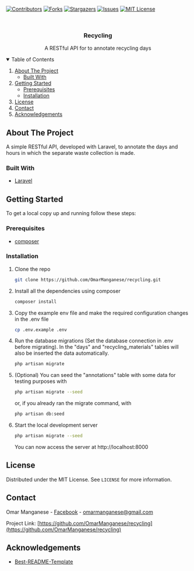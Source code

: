 [![Contributors][contributors-shield]][contributors-url]
[![Forks][forks-shield]][forks-url]
[![Stargazers][stars-shield]][stars-url]
[![Issues][issues-shield]][issues-url]
[![MIT License][license-shield]][license-url]


<br />

  <h3 align="center">Recycling</h3>

  <p align="center">
    A RESTful API for to annotate recycling days
    <br />
    



<!-- TABLE OF CONTENTS -->
<details open="open">
  <summary>Table of Contents</summary>
  <ol>
    <li>
      <a href="#about-the-project">About The Project</a>
      <ul>
        <li><a href="#built-with">Built With</a></li>
      </ul>
    </li>
    <li>
      <a href="#getting-started">Getting Started</a>
      <ul>
        <li><a href="#prerequisites">Prerequisites</a></li>
        <li><a href="#installation">Installation</a></li>
      </ul>
    </li>
    <li><a href="#license">License</a></li>
    <li><a href="#contact">Contact</a></li>
    <li><a href="#acknowledgements">Acknowledgements</a></li>
  </ol>
</details>



<!-- ABOUT THE PROJECT -->
## About The Project

A simple RESTful API, developed with Laravel, to annotate the days and hours in which the separate waste collection is made.

### Built With

* [Laravel](https://laravel.com/)

<!-- GETTING STARTED -->
## Getting Started

To get a local copy up and running follow these steps:

### Prerequisites

* [composer](https://getcomposer.org/)
### Installation

1. Clone the repo
   ```sh
   git clone https://github.com/OmarManganese/recycling.git
   ```
2. Install all the dependencies using composer
   ```sh
   composer install
   ```
3. Copy the example env file and make the required configuration changes in the .env file
   ```sh
   cp .env.example .env
   ```

4. Run the database migrations (Set the database connection in .env before migrating).
In the "days" and "recycling_materials" tables will also be inserted the data automatically.
   ```sh
   php artisan migrate
   ```
   
5. (Optional) You can seed the "annotations" table with some data for testing purposes with
   ```sh
   php artisan migrate --seed
   ```
   or, if you already ran the migrate command, with
   ```sh
   php artisan db:seed
   ```
6. Start the local development server
   ```sh
   php artisan migrate --seed
   ```
   You can now access the server at http://localhost:8000


<!-- LICENSE -->
## License

Distributed under the MIT License. See `LICENSE` for more information.

<!-- CONTACT -->
## Contact

Omar Manganese - [Facebook](https://www.facebook.com/omar.manganese) - omarmanganese@gmail.com

Project Link: [https://github.com/OmarManganese/recycling](https://github.com/OmarManganese/recycling)



<!-- ACKNOWLEDGEMENTS -->
## Acknowledgements
* [Best-README-Template](https://github.com/othneildrew/Best-README-Template)



[contributors-shield]: https://img.shields.io/github/contributors/OmarManganese/recycling?style=for-the-badge
[contributors-url]: https://github.com/OmarManganese/recycling/graphs/contributors
[forks-shield]: https://img.shields.io/github/forks/OmarManganese/recycling?style=for-the-badge
[forks-url]: https://github.com/OmarManganese/recycling/network/members
[stars-shield]: https://img.shields.io/github/stars/OmarManganese/recycling?style=for-the-badge
[stars-url]: https://github.com/OmarManganese/recycling/stargazers
[issues-shield]: https://img.shields.io/github/issues/OmarManganese/recycling?style=for-the-badge
[issues-url]: https://github.com/OmarManganese/recycling/issues
[license-shield]: https://img.shields.io/github/license/OmarManganese/recycling?style=for-the-badge
[license-url]: https://github.com/OmarManganese/recycling/blob/main/LICENSE.txt